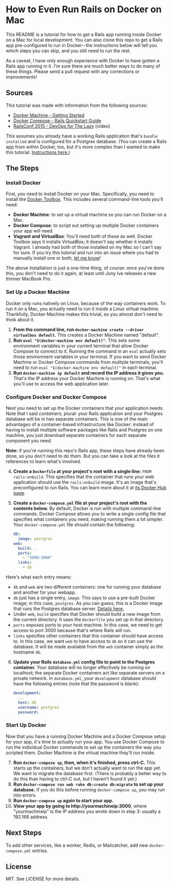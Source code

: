# How to Even Run Rails on Docker on Mac

This README is a tutorial for how to get a Rails app running inside Docker on a Mac for local development. You can also clone this repo to get a Rails app pre-configured to run in Docker--the instructions below will tell you which steps you can skip, and you still need to run the rest.

As a caveat, I have only enough experience with Docker to have gotten a Rails app running in it. I'm sure there are much better ways to do many of these things. Please send a pull request with any corrections or improvements!

## Sources

This tutorial was made with information from the following sources:

- [Docker Machine - Getting Started](https://docs.docker.com/machine/get-started/)
- [Docker Compose - Rails Quickstart Guide](https://docs.docker.com/compose/rails/)
- [RailsConf 2015 - DevOps for The Lazy](https://www.youtube.com/watch?v=CVO_imNSw2o) (video)

This assumes you already have a working Rails application that's `bundle installed` and is configured for a Postgres database. (You can create a Rails app from within Docker, too, but it's more complex than I wanted to make this tutorial. [Instructions here.](https://docs.docker.com/compose/rails/))

## The Steps

### Install Docker

First, you need to install Docker on your Mac. Specifically, you need to install the [Docker Toolbox](https://www.docker.com/docker-toolbox). This includes several command-line tools you'll need:

- **Docker Machine**: to set up a virtual machine so you can run Docker on a Mac.
- **Docker Compose**: to script out setting up multiple Docker containers your app will need.
- **Vagrant and VirtualBox**: You'll need both of these as well. Docker Toolbox says it installs VirtualBox; it doesn't say whether it installs Vagrant. I already had both of those installed on my Mac so I can't say for sure. If you try this tutorial and run into an issue where you had to manually install one or both, [let me know](https://twitter.com/CodingItWrong)!

The above installation is just a one-time thing, of course: once you've done this, you don't need to do it again, at least until Jony Ive releases a new thinner MacBook Pro.

### Set Up a Docker Machine

Docker only runs natively on Linux, because of the way containers work. To run it on a Mac, you actually need to run it inside a Linux virtual machine. Thankfully, Docker Machine makes this trivial, so you almost don't need to think about it.

1. **From the command line, run `docker-machine create --driver virtualbox default`.** This creates a Docker Machine named "default".
2. **Run `eval "$(docker-machine env default)"`.** This sets some environment variables in your current terminal that allow Docker Compose to connect to it. Running the command in an `eval` actually sets those environment variables in your terminal. If you want to send Docker Machine or Docker Compose commands from multiple terminals, you'll need to run `eval "$(docker-machine env default)"` in each terminal.
3. **Run `docker-machine ip default` and record the IP address it gives you.** That's the IP address your Docker Machine is running on. That's what you'll use to access the web application later.

### Configure Docker and Docker Compose

Next you need to set up the Docker containers that your application needs. Note that I said *containers*, plural: your Rails application and your Postgres database will be in two separate containers. This is one of the main advantages of a container-based infrastructure like Docker: instead of having to install multiple software packages like Rails and Postgres on one machine, you just download separate containers for each separate component you need.

**Note:** if you're running this repo's Rails app, these steps have already been done, so you don't need to do them. But you can take a look at the files it references to learn what's involved.

4. **Create a `Dockerfile` at your project's root with a single line:** `FROM rails:onbuild`. This specifies that the container that runs your web application should use the `rails:onbuild` image. It's an image that's preconfigured to run Rails. You can learn more about it at [its Docker Hub page](https://hub.docker.com/_/rails/).
5. **Create a `docker-compose.yml` file at your project's root with the contents below.** By default, Docker is run with multiple command-line commands. Docker Compose allows you to write a single config file that specifies what containers you need, making running them a lot simpler. Your `docker-compose.yml` file should contain the following:

    ```yml
    db:
      image: postgres
    web:
      build: .
      ports:
        - "3000:3000"
      links:
        - db
    ```

  Here's what each entry means:

  - `db` and `web` are two different containers: one for running your database and another for your webapp.
  - `db` just has a single entry, `image`. This says to use a pre-built Docker image; in this case, `postgres`. As you can guess, this is a Docker image that runs the Postgres database server. [Details here.](https://hub.docker.com/_/postgres/)
  - Under `web`, `build` specifies that Docker should build a new image from the current directory. It uses the `Dockerfile` you set up in that directory.
  - `ports` exposes ports to your host machine. In this case, we need to get access to port 3000 because that's where Rails will run.
  - `links` specifies other containers that this container should have access to. In this case, we want `web` to have access to `db` so it can use the database. It will be made available from the `web` container simply as the hostname `db`.

6. **Update your Rails `database.yml` config file to point to the Postgres container.** Your database will no longer effectively be running on localhost; the separate Docker containers act like separate servers on a private network. In `database.yml`, your `development` database should have the following entries (note that the password is blank):

    ```yml
    development:
      ...
      host: db
      username: postgres
      password:
    ```

### Start Up Docker

Now that you have a running Docker Machine and a Docker Compose setup for your app, it's time to actually run your app. You use Docker Compose to run the individual Docker commands to set up the containers the way you scripted them. Docker Machine is the virtual machine they'll run inside.

7. **Run `docker-compose up`, then, when it's finished, press ctrl-C.** This starts up the containers, but we don't actually want to run the app yet. We want to migrate the database first. (There is probably a better way to do this than having to ctrl-C out, but I haven't found it yet.)
8. **Run `docker-compose run web rake db:create db:migrate` to set up your database.** If you do this before running `docker-compose up`, you may run into errors.
9. **Run `docker-compose up` again to start your app.**
10. **View your app by going to http://yourmachineip:3000**, where "yourmachineip" is the IP address you wrote down in step 3: usually a 192.168 address.

## Next Steps

To add other services, like a worker, Redis, or Mailcatcher, add new `docker-compose.yml` entries.

## License

MIT. See LICENSE for more details.